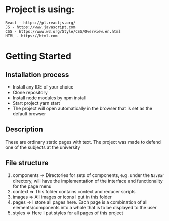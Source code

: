 # Project is using:
    React - https://pl.reactjs.org/
    JS - https://www.javascript.com
    CSS - https://www.w3.org/Style/CSS/Overview.en.html
    HTML - https://html.com

# Getting Started

## Installation process
- Install any IDE of your choice
- Clone repository 
- Install node modules by npm install
- Start project yarn start
- The project will open automatically in the browser that is set as the default browser

## Description
These are ordinary static pages with text. The project was made to defend one of the subjects at the university

## File structure
1. components => 
   Directories for sets of components, e.g. under the `NavBar` directory, will have the implementation of the interface and functionality for the page menu
2. context => 
   This folder contains context and reducer scripts
3. images => 
   All images or icons I put in this folder
4. pages => 
   I store all pages here. Each page is a combination of all elements/components into a whole that is to be displayed to the user
5. styles => 
   Here I put styles for all pages of this project